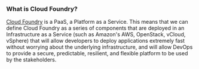 ### What is Cloud Foundry?

<a href="https://www.cloudfoundry.org/" target="_blank">Cloud Foundry</a> is a PaaS, a Platform as a Service. This means that we can define Cloud Foundry as a series of components that are deployed in an Infrastructure as a Service (such as Amazon's AWS, OpenStack, vCloud, vSphere) that will allow developers to deploy applications extremely fast without worrying about the underlying infrastructure, and will allow DevOps to provide a secure, predictable, resilient, and flexible platform to be used by the stakeholders.
